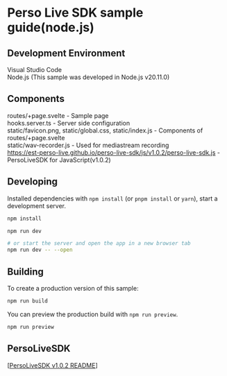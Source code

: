 # Perso Live SDK sample guide(node.js)

## Development Environment
Visual Studio Code  
Node.js (This sample was developed in Node.js v20.11.0)  

## Components
routes/+page.svelte - Sample page  
hooks.server.ts - Server side configuration  
static/favicon.png, static/global.css, static/index.js - Components of routes/+page.svelte  
static/wav-recorder.js - Used for mediastream recording  
https://est-perso-live.github.io/perso-live-sdk/js/v1.0.2/perso-live-sdk.js - PersoLiveSDK for JavaScript(v1.0.2)  

## Developing
Installed dependencies with `npm install` (or `pnpm install` or `yarn`), start a development server.
```bash
npm install
```
```bash
npm run dev

# or start the server and open the app in a new browser tab
npm run dev -- --open
```

## Building
To create a production version of this sample:
```bash
npm run build
```

You can preview the production build with `npm run preview`.
```bash
npm run preview
```

## PersoLiveSDK
[[PersoLiveSDK v1.0.2 README](https://est-perso-live.github.io/perso-live-sdk/js/v1.0.2)]
